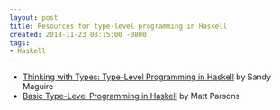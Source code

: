 ```yaml
---
layout: post
title: Resources for type-level programming in Haskell
created: 2018-11-23 08:15:00 -0800
tags:
- Haskell
---
```

* [Thinking with Types: Type-Level Programming in Haskell][sandy-maguire] by Sandy Maguire
* [Basic Type-Level Programming in Haskell][matt-parsons] by Matt Parsons

[matt-parsons]: https://www.parsonsmatt.org/2017/04/26/basic_type_level_programming_in_haskell.html
[sandy-maguire]: https://leanpub.com/thinking-with-types
